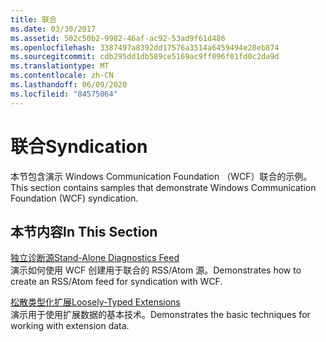 ```yaml
---
title: 联合
ms.date: 03/30/2017
ms.assetid: 502c50b2-9982-46af-ac92-53ad9f61d486
ms.openlocfilehash: 3387497a8392dd17576a3514a6459494e28eb874
ms.sourcegitcommit: cdb295dd1db589ce5169ac9ff096f01fd0c2da9d
ms.translationtype: MT
ms.contentlocale: zh-CN
ms.lasthandoff: 06/09/2020
ms.locfileid: "84575064"
---
```

# <a name="syndication"></a><span data-ttu-id="a85d1-102">联合</span><span class="sxs-lookup"><span data-stu-id="a85d1-102">Syndication</span></span>
<span data-ttu-id="a85d1-103">本节包含演示 Windows Communication Foundation （WCF）联合的示例。</span><span class="sxs-lookup"><span data-stu-id="a85d1-103">This section contains samples that demonstrate Windows Communication Foundation (WCF) syndication.</span></span>  
  
## <a name="in-this-section"></a><span data-ttu-id="a85d1-104">本节内容</span><span class="sxs-lookup"><span data-stu-id="a85d1-104">In This Section</span></span>  
 [<span data-ttu-id="a85d1-105">独立诊断源</span><span class="sxs-lookup"><span data-stu-id="a85d1-105">Stand-Alone Diagnostics Feed</span></span>](stand-alone-diagnostics-feed-sample.md)  
 <span data-ttu-id="a85d1-106">演示如何使用 WCF 创建用于联合的 RSS/Atom 源。</span><span class="sxs-lookup"><span data-stu-id="a85d1-106">Demonstrates how to create an RSS/Atom feed for syndication with WCF.</span></span>  
  
 [<span data-ttu-id="a85d1-107">松散类型化扩展</span><span class="sxs-lookup"><span data-stu-id="a85d1-107">Loosely-Typed Extensions</span></span>](loosely-typed-extensions-sample.md)  
 <span data-ttu-id="a85d1-108">演示用于使用扩展数据的基本技术。</span><span class="sxs-lookup"><span data-stu-id="a85d1-108">Demonstrates the basic techniques for working with extension data.</span></span>
